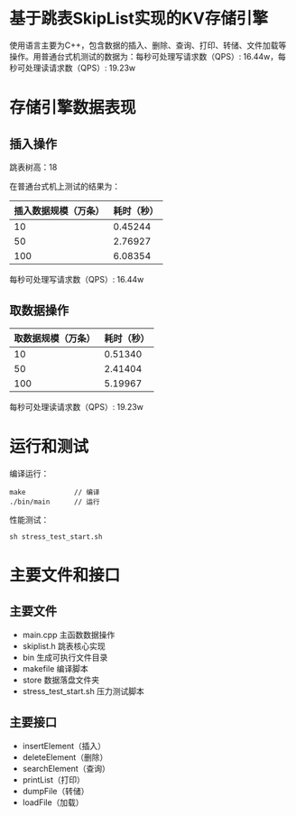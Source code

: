 # 基于跳表SkipList实现的KV存储引擎

使用语言主要为C++，包含数据的插入、删除、查询、打印、转储、文件加载等操作。用普通台式机测试的数据为：每秒可处理写请求数（QPS）: 16.44w，每秒可处理读请求数（QPS）: 19.23w

# 存储引擎数据表现

## 插入操作

跳表树高：18 

在普通台式机上测试的结果为：


|插入数据规模（万条） |耗时（秒） | 
|---|---|
|10 |0.45244 |
|50 |2.76927 |
|100 |6.08354 |

每秒可处理写请求数（QPS）: 16.44w

## 取数据操作

|取数据规模（万条） |耗时（秒） | 
|---|---|
|10|0.51340 |
|50|2.41404 |
|100|5.19967 |

每秒可处理读请求数（QPS）: 19.23w

# 运行和测试

编译运行：

```
make            // 编译
./bin/main      // 运行
```

性能测试：

```
sh stress_test_start.sh 
```


# 主要文件和接口

## 主要文件

* main.cpp 主函数数据操作
* skiplist.h 跳表核心实现       
* bin 生成可执行文件目录 
* makefile 编译脚本
* store 数据落盘文件夹 
* stress_test_start.sh 压力测试脚本

## 主要接口

* insertElement（插入）
* deleteElement（删除）
* searchElement（查询）
* printList（打印）
* dumpFile（转储）
* loadFile（加载）


